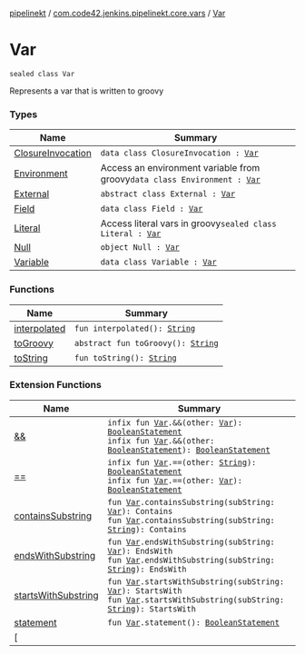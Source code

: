 [pipelinekt](../../index.md) / [com.code42.jenkins.pipelinekt.core.vars](../index.md) / [Var](./index.md)

# Var

`sealed class Var`

Represents a var that is written to groovy

### Types

| Name | Summary |
|---|---|
| [ClosureInvocation](-closure-invocation/index.md) | `data class ClosureInvocation : `[`Var`](./index.md) |
| [Environment](-environment/index.md) | Access an environment variable from groovy`data class Environment : `[`Var`](./index.md) |
| [External](-external/index.md) | `abstract class External : `[`Var`](./index.md) |
| [Field](-field/index.md) | `data class Field : `[`Var`](./index.md) |
| [Literal](-literal/index.md) | Access literal vars in groovy`sealed class Literal : `[`Var`](./index.md) |
| [Null](-null/index.md) | `object Null : `[`Var`](./index.md) |
| [Variable](-variable/index.md) | `data class Variable : `[`Var`](./index.md) |

### Functions

| Name | Summary |
|---|---|
| [interpolated](interpolated.md) | `fun interpolated(): `[`String`](https://kotlinlang.org/api/latest/jvm/stdlib/kotlin/-string/index.html) |
| [toGroovy](to-groovy.md) | `abstract fun toGroovy(): `[`String`](https://kotlinlang.org/api/latest/jvm/stdlib/kotlin/-string/index.html) |
| [toString](to-string.md) | `fun toString(): `[`String`](https://kotlinlang.org/api/latest/jvm/stdlib/kotlin/-string/index.html) |

### Extension Functions

| Name | Summary |
|---|---|
| [&amp;&amp;](../../com.code42.jenkins.pipelinekt.dsl.step.conditional/&&.md) | `infix fun `[`Var`](./index.md)`.&&(other: `[`Var`](./index.md)`): `[`BooleanStatement`](../../com.code42.jenkins.pipelinekt.core.conditional/-boolean-statement/index.md)<br>`infix fun `[`Var`](./index.md)`.&&(other: `[`BooleanStatement`](../../com.code42.jenkins.pipelinekt.core.conditional/-boolean-statement/index.md)`): `[`BooleanStatement`](../../com.code42.jenkins.pipelinekt.core.conditional/-boolean-statement/index.md) |
| [==](../../com.code42.jenkins.pipelinekt.dsl.step.conditional/==.md) | `infix fun `[`Var`](./index.md)`.==(other: `[`String`](https://kotlinlang.org/api/latest/jvm/stdlib/kotlin/-string/index.html)`): `[`BooleanStatement`](../../com.code42.jenkins.pipelinekt.core.conditional/-boolean-statement/index.md)<br>`infix fun `[`Var`](./index.md)`.==(other: `[`Var`](./index.md)`): `[`BooleanStatement`](../../com.code42.jenkins.pipelinekt.core.conditional/-boolean-statement/index.md) |
| [containsSubstring](../../com.code42.jenkins.pipelinekt.dsl.step.conditional/contains-substring.md) | `fun `[`Var`](./index.md)`.containsSubstring(subString: `[`Var`](./index.md)`): Contains`<br>`fun `[`Var`](./index.md)`.containsSubstring(subString: `[`String`](https://kotlinlang.org/api/latest/jvm/stdlib/kotlin/-string/index.html)`): Contains` |
| [endsWithSubstring](../../com.code42.jenkins.pipelinekt.dsl.step.conditional/ends-with-substring.md) | `fun `[`Var`](./index.md)`.endsWithSubstring(subString: `[`Var`](./index.md)`): EndsWith`<br>`fun `[`Var`](./index.md)`.endsWithSubstring(subString: `[`String`](https://kotlinlang.org/api/latest/jvm/stdlib/kotlin/-string/index.html)`): EndsWith` |
| [startsWithSubstring](../../com.code42.jenkins.pipelinekt.dsl.step.conditional/starts-with-substring.md) | `fun `[`Var`](./index.md)`.startsWithSubstring(subString: `[`Var`](./index.md)`): StartsWith`<br>`fun `[`Var`](./index.md)`.startsWithSubstring(subString: `[`String`](https://kotlinlang.org/api/latest/jvm/stdlib/kotlin/-string/index.html)`): StartsWith` |
| [statement](../../com.code42.jenkins.pipelinekt.dsl.step.conditional/statement.md) | `fun `[`Var`](./index.md)`.statement(): `[`BooleanStatement`](../../com.code42.jenkins.pipelinekt.core.conditional/-boolean-statement/index.md) |
| [||](../../com.code42.jenkins.pipelinekt.dsl.step.conditional/||.md) | `infix fun `[`Var`](./index.md)`.||(other: `[`Var`](./index.md)`): `[`BooleanStatement`](../../com.code42.jenkins.pipelinekt.core.conditional/-boolean-statement/index.md)<br>`infix fun `[`Var`](./index.md)`.||(other: `[`BooleanStatement`](../../com.code42.jenkins.pipelinekt.core.conditional/-boolean-statement/index.md)`): `[`BooleanStatement`](../../com.code42.jenkins.pipelinekt.core.conditional/-boolean-statement/index.md) |
